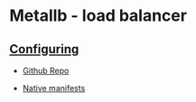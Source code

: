 # Metallb - load balancer

## [Configuring](https://kind.sigs.k8s.io/docs/user/loadbalancer/#apply-metallb-manifest)




* [Github Repo](https://github.com/metallb/metallb)

* [Native manifests](https://github.com/metallb/metallb/blob/main/config/manifests/metallb-native.yaml)
